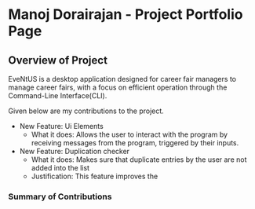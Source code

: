 # Manoj Dorairajan - Project Portfolio Page

## Overview of Project
EveNtUS is a desktop application designed for career fair managers to manage career fairs, with a focus on efficient
operation through the Command-Line Interface(CLI).

Given below are my contributions to the project.

- New Feature: Ui Elements
  - What it does: Allows the user to interact with the program by receiving messages from the program, triggered by
    their inputs.
- New Feature: Duplication checker
  - What it does: Makes sure that duplicate entries by the user are not added into the list
  - Justification: This feature improves the


### Summary of Contributions
